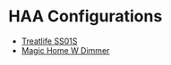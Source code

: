 # HAA Configurations

- [Treatlife SS01S](https://github.com/iKrushYou/haa-configurations/tree/main)
- [Magic Home W Dimmer](https://github.com/iKrushYou/haa-configurations/tree/main)

